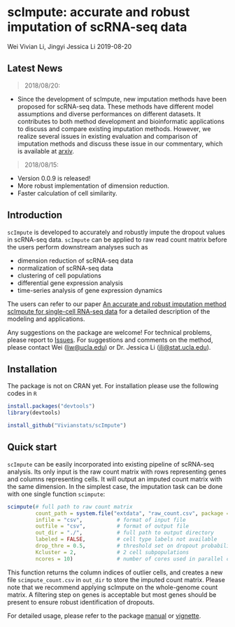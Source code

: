 scImpute: accurate and robust imputation of scRNA-seq data
================
Wei Vivian Li, Jingyi Jessica Li
2019-08-20

<!-- README.md is generated from README.Rmd. Please edit that file -->
Latest News
-----------

> 2018/08/20:

-   Since the development of scImpute, new imputation methods have been proposed for scRNA-seq data. These methods have different model assumptions and diverse performances on different datasets. It contributes to both method development and bioinformatic applications to discuss and compare existing imputation methods. However, we realize several issues in existing evaluation and comparison of imputation methods and discuss these issue in our commentary, which is available at [arxiv](https://arxiv.org/abs/1908.07084).

> 2018/08/15:

-   Version 0.0.9 is released!
-   More robust implementation of dimension reduction.
-   Faster calculation of cell similarity.

Introduction
------------

`scImpute` is developed to accurately and robustly impute the dropout values in scRNA-seq data. `scImpute` can be applied to raw read count matrix before the users perform downstream analyses such as

-   dimension reduction of scRNA-seq data
-   normalization of scRNA-seq data
-   clustering of cell populations
-   differential gene expression analysis
-   time-series analysis of gene expression dynamics

The users can refer to our paper [An accurate and robust imputation method scImpute for single-cell RNA-seq data](https://www.nature.com/articles/s41467-018-03405-7) for a detailed description of the modeling and applications.

Any suggestions on the package are welcome! For technical problems, please report to [Issues](https://github.com/Vivianstats/scImpute/issues). For suggestions and comments on the method, please contact Wei (<liw@ucla.edu>) or Dr. Jessica Li (<jli@stat.ucla.edu>).

Installation
------------

The package is not on CRAN yet. For installation please use the following codes in `R`

``` r
install.packages("devtools")
library(devtools)

install_github("Vivianstats/scImpute")
```

Quick start
-----------

`scImpute` can be easily incorporated into existing pipeline of scRNA-seq analysis. Its only input is the raw count matrix with rows representing genes and columns representing cells. It will output an imputed count matrix with the same dimension. In the simplest case, the imputation task can be done with one single function `scimpute`:

``` r
scimpute(# full path to raw count matrix
         count_path = system.file("extdata", "raw_count.csv", package = "scImpute"), 
         infile = "csv",           # format of input file
         outfile = "csv",          # format of output file
         out_dir = "./",           # full path to output directory
         labeled = FALSE,          # cell type labels not available
         drop_thre = 0.5,          # threshold set on dropout probability
         Kcluster = 2,             # 2 cell subpopulations
         ncores = 10)              # number of cores used in parallel computation
```

This function returns the column indices of outlier cells, and creates a new file `scimpute_count.csv` in `out_dir` to store the imputed count matrix. Please note that we recommend applying scImpute on the whole-genome count matrix. A filtering step on genes is acceptable but most genes should be present to ensure robust identification of dropouts.

For detailed usage, please refer to the package [manual](https://github.com/Vivianstats/scImpute/blob/master/inst/docs/) or [vignette](https://github.com/Vivianstats/scImpute/blob/master/vignettes/scImpute-vignette.Rmd).
